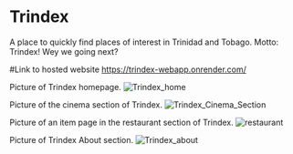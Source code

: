 # Trindex
A place to quickly find places of interest in Trinidad and Tobago.
Motto: Trindex! Wey we going next?

#Link to hosted website
https://trindex-webapp.onrender.com/

Picture of Trindex homepage.
![Trindex_home](https://github.com/crayon-art/Trindex-WebApp/assets/142947608/e06f6d8a-80c7-46a4-939b-1847be494c4f)

Picture of the cinema section of Trindex.
![Trindex_Cinema_Section](https://github.com/crayon-art/Trindex-WebApp/assets/142947608/fa8fe26d-408e-478f-8daa-8877498060cb)

Picture of an item page in the restaurant section of Trindex.
![restaurant](https://github.com/crayon-art/Trindex-WebApp/assets/142947608/761ce6b4-75ff-4280-886b-7d601ae12284)

Picture of Trindex About section.
![Trindex_about](https://github.com/crayon-art/Trindex-WebApp/assets/142947608/7eb5e883-691e-4724-8be3-7cf1fc00ce17)
